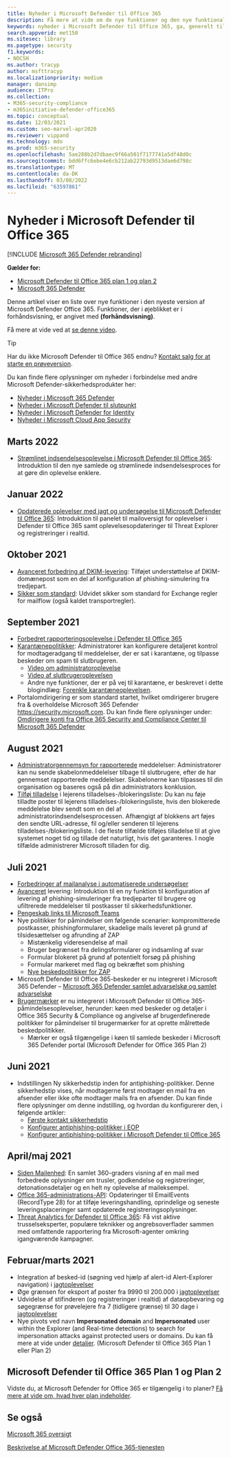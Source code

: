 ```yaml
---
title: Nyheder i Microsoft Defender til Office 365
description: Få mere at vide om de nye funktioner og den nye funktionalitet i den nyeste version af Microsoft Defender Office 365.
keywords: nyheder i Microsoft Defender til Office 365, ga, generelt tilgængelige, tilgængelige, nye
search.appverid: met150
ms.sitesec: library
ms.pagetype: security
f1.keywords:
- NOCSH
ms.author: tracyp
author: msfttracyp
ms.localizationpriority: medium
manager: dansimp
audience: ITPro
ms.collection:
- M365-security-compliance
- m365initiative-defender-office365
ms.topic: conceptual
ms.date: 12/03/2021
ms.custom: seo-marvel-apr2020
ms.reviewer: vippand
ms.technology: mdo
ms.prod: m365-security
ms.openlocfilehash: 5ae288b2d7dbaec9f66a501f7177741a5df48d0c
ms.sourcegitcommit: bdd6ffc6ebe4e6cb212ab22793d9513dae6d798c
ms.translationtype: MT
ms.contentlocale: da-DK
ms.lasthandoff: 03/08/2022
ms.locfileid: "63597861"
---
```

# <a name="whats-new-in-microsoft-defender-for-office-365"></a>Nyheder i Microsoft Defender til Office 365

[!INCLUDE [Microsoft 365 Defender rebranding](../includes/microsoft-defender-for-office.md)]

**Gælder for:**

- [Microsoft Defender til Office 365 plan 1 og plan 2](defender-for-office-365.md)
- [Microsoft 365 Defender](../defender/microsoft-365-defender.md)

Denne artikel viser en liste over nye funktioner i den nyeste version af Microsoft Defender Office 365. Funktioner, der i øjeblikket er i forhåndsvisning, er angivet med **(forhåndsvisning)**.

Få mere at vide ved at [se denne video](https://www.youtube.com/watch?v=Tdz6KfruDGo&list=PL3ZTgFEc7LystRja2GnDeUFqk44k7-KXf&index=3).

> [!TIP]
> Har du ikke Microsoft Defender til Office 365 endnu? [Kontakt salg for at starte en prøveversion](https://info.microsoft.com/ww-landing-M365SMB-web-contact.html).

Du kan finde flere oplysninger om nyheder i forbindelse med andre Microsoft Defender-sikkerhedsprodukter her:

- [Nyheder i Microsoft 365 Defender](../defender/whats-new.md)
- [Nyheder i Microsoft Defender til slutpunkt](../defender-endpoint/whats-new-in-microsoft-defender-endpoint.md)
- [Nyheder i Microsoft Defender for Identity](/defender-for-identity/whats-new)
- [Nyheder i Microsoft Cloud App Security](/cloud-app-security/release-notes)

## <a name="march-2022"></a>Marts 2022

- [Strømlinet indsendelsesoplevelse i Microsoft Defender til Office 365](https://techcommunity.microsoft.com/t5/microsoft-defender-for-office/streamlining-the-submissions-experience-in-microsoft-defender/ba-p/3152080): Introduktion til den nye samlede og strømlinede indsendelsesproces for at gøre din oplevelse enklere.


## <a name="january-2022"></a>Januar 2022

- [Opdaterede oplevelser med jagt og undersøgelse til Microsoft Defender til Office 365](https://techcommunity.microsoft.com/t5/microsoft-defender-for-office/updated-hunting-and-investigation-experiences-for-microsoft/ba-p/3002015): Introduktion til panelet til mailoversigt for oplevelser i Defender til Office 365 samt oplevelsesopdateringer til Threat Explorer og registreringer i realtid.


## <a name="october-2021"></a>Oktober 2021

- [Avanceret forbedring af DKIM-levering](configure-advanced-delivery.md): Tilføjet understøttelse af DKIM-domænepost som en del af konfiguration af phishing-simulering fra tredjepart.
- [Sikker som standard](secure-by-default.md): Udvidet sikker som standard for Exchange regler for mailflow (også kaldet transportregler).

## <a name="september-2021"></a>September 2021

- [Forbedret rapporteringsoplevelse i Defender til Office 365](https://techcommunity.microsoft.com/t5/microsoft-defender-for-office/improving-the-reporting-experience-in-microsoft-defender-for/ba-p/2760898)
- [Karantænepolitikker](quarantine-policies.md): Administratorer kan konfigurere detaljeret kontrol for modtageradgang til meddelelser, der er sat i karantæne, og tilpasse beskeder om spam til slutbrugeren.
  - [Video om administratoroplevelse](https://youtu.be/vnar4HowfpY)
  - [Video af slutbrugeroplevelsen](https://youtu.be/s-vozLO43rI)
  - Andre nye funktioner, der er på vej til karantæne, er beskrevet i dette blogindlæg: [Forenkle karantæneoplevelsen](https://techcommunity.microsoft.com/t5/microsoft-defender-for-office/simplifying-the-quarantine-experience/ba-p/2676388).
- Portalomdirigering er som standard startet, hvilket omdirigerer brugere fra & overholdelse Microsoft 365 Defender <https://security.microsoft.com>. Du kan finde flere oplysninger under: [Omdirigere konti fra Office 365 Security and Compliance Center til Microsoft 365 Defender](/microsoft-365/security/defender/microsoft-365-security-mdo-redirection)

## <a name="august-2021"></a>August 2021

- [Administratorgennemsyn for rapporterede](admin-review-reported-message.md) meddelelser: Administratorer kan nu sende skabelonmeddelelser tilbage til slutbrugere, efter de har gennemset rapporterede meddelelser. Skabelonerne kan tilpasses til din organisation og baseres også på din administrators konklusion.
- [Tilføj tilladelse](manage-tenant-allows.md) i lejerens tilladelses-/blokeringsliste: Du kan nu føje tilladte poster til lejerens tilladelses-/blokeringsliste, hvis den blokerede meddelelse blev sendt som en del af administratorindsendelsesprocessen. Afhængigt af blokkens art føjes den sendte URL-adresse, fil og/eller senderen til lejerens tilladelses-/blokeringsliste. I de fleste tilfælde tilføjes tilladelse til at give systemet noget tid og tillade det naturligt, hvis det garanteres. I nogle tilfælde administrerer Microsoft tilladen for dig.

## <a name="july-2021"></a>Juli 2021

- [Forbedringer af mailanalyse i automatiserede undersøgelser](email-analysis-investigations.md)
- [Avanceret](configure-advanced-delivery.md) levering: Introduktion til en ny funktion til konfiguration af levering af phishing-simuleringer fra tredjeparter til brugere og ufiltrerede meddelelser til postkasser til sikkerhedsfunktioner.
- [Pengeskab links til Microsoft Teams](safe-links.md#safe-links-settings-for-microsoft-teams)
- Nye politikker for påmindelser om følgende scenarier: kompromitterede postkasser, phishingformularer, skadelige mails leveret på grund af tilsidesættelser og afrunding af ZAP
  - Mistænkelig videresendelse af mail
  - Bruger begrænset fra delingsformularer og indsamling af svar
  - Formular blokeret på grund af potentielt forsøg på phishing
  - Formular markeret med flag og bekræftet som phishing
  - [Nye beskedpolitikker for ZAP](../../compliance/new-defender-alert-policies.md)
- Microsoft Defender til Office 365-beskeder er nu integreret i Microsoft 365 Defender – [Microsoft 365 Defender samlet advarselskø og samlet advarselskø](../defender/investigate-alerts.md)
- [Brugermærker](user-tags.md) er nu integreret i Microsoft Defender til Office 365-påmindelsesoplevelser, herunder: køen med beskeder og detaljer i Office 365 Security & Compliance og angivelse af brugerdefinerede politikker for påmindelser til brugermærker for at oprette målrettede beskedpolitikker.
  - Mærker er også tilgængelige i køen til samlede beskeder i Microsoft 365 Defender portal (Microsoft Defender for Office 365 Plan 2)

## <a name="june-2021"></a>Juni 2021

- Indstillingen Ny sikkerhedstip inden for antiphishing-politikker. Denne sikkerhedstip vises, når modtagerne først modtager en mail fra en afsender eller ikke ofte modtager mails fra en afsender. Du kan finde flere oplysninger om denne indstilling, og hvordan du konfigurerer den, i følgende artikler:
  - [Første kontakt sikkerhedstip](set-up-anti-phishing-policies.md#first-contact-safety-tip)
  - [Konfigurer antiphishing-politikker i EOP](configure-anti-phishing-policies-eop.md)
  - [Konfigurer antiphishing-politikker i Microsoft Defender til Office 365](configure-mdo-anti-phishing-policies.md)

## <a name="aprilmay-2021"></a>April/maj 2021

- [Siden Mailenhed](mdo-email-entity-page.md): En samlet 360-graders visning af en mail med forbedrede oplysninger om trusler, godkendelse og registreringer, detonationsdetaljer og en helt ny oplevelse af maileksempel.
- [Office 365-administrations-API](/office/office-365-management-api/office-365-management-activity-api-schema#email-message-events): Opdateringer til EmailEvents (RecordType 28) for at tilføje leveringshandling, oprindelige og seneste leveringsplaceringer samt opdaterede registreringsoplysninger.
- [Threat Analytics for Defender til Office 365](/microsoft-365/security/defender/threat-analytics): Få vist aktive trusselseksperter, populære teknikker og angrebsoverflader sammen med omfattende rapportering fra Microsoft-agenter omkring igangværende kampagner.

## <a name="februarymarch-2021"></a>Februar/marts 2021

- Integration af besked-id (søgning ved hjælp af alert-id Alert-Explorer navigation) i [jagtoplevelser](threat-explorer.md)
- Øge grænsen for eksport af poster fra 9990 til 200.000 i [jagtoplevelser](threat-explorer.md)
- Udvidelse af stifinderen (og registreringer i realtid) af dataopbevaring og søgegrænse for prøvelejere fra 7 (tidligere grænse) til 30 dage i [jagtoplevelser](threat-explorer.md)
- Nye pivots ved navn **Impersonated domain** and **Impersonated** user within the Explorer (and Real-time detections) to search for impersonation attacks against protected users or domains. Du kan få mere at vide under [detaljer](threat-explorer.md#view-phishing-emails-sent-to-impersonated-users-and-domains). (Microsoft Defender til Office 365 Plan 1 eller Plan 2)


## <a name="microsoft-defender-for-office-365-plan-1-and-plan-2"></a>Microsoft Defender til Office 365 Plan 1 og Plan 2

Vidste du, at Microsoft Defender for Office 365 er tilgængelig i to planer? [Få mere at vide om, hvad hver plan indeholder](defender-for-office-365.md#microsoft-defender-for-office-365-plan-1-and-plan-2).

## <a name="see-also"></a>Se også

[Microsoft 365 oversigt](https://www.microsoft.com/microsoft-365/roadmap)

[Beskrivelse af Microsoft Defender Office 365-tjenesten](/office365/servicedescriptions/office-365-advanced-threat-protection-service-description)
